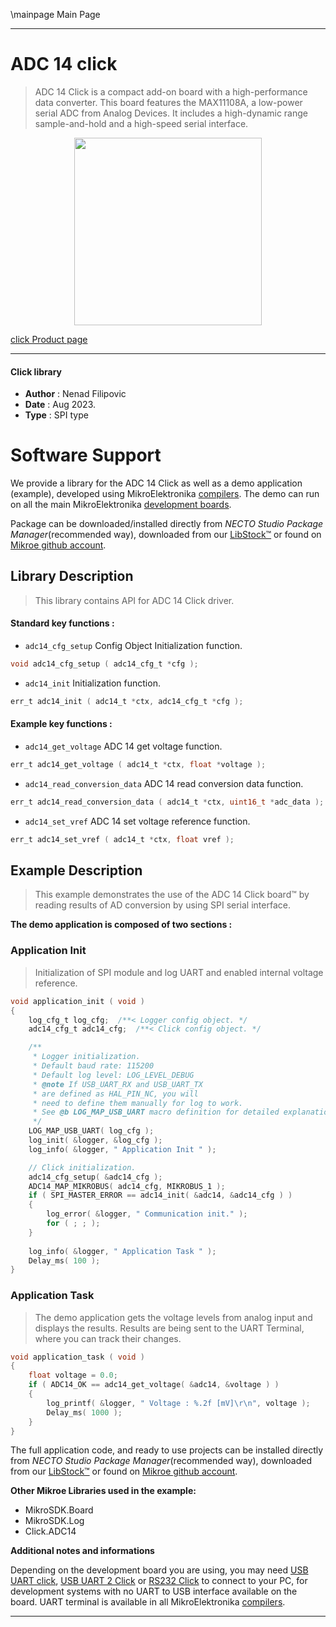 \mainpage Main Page

---
# ADC 14 click

> ADC 14 Click is a compact add-on board with a high-performance data converter. This board features the MAX11108A, a low-power serial ADC from Analog Devices. It includes a high-dynamic range sample-and-hold and a high-speed serial interface.

<p align="center">
  <img src="https://download.mikroe.com/images/click_for_ide/adc14_click.png" height=300px>
</p>

[click Product page](https://www.mikroe.com/adc-14-click)

---


#### Click library

- **Author**        : Nenad Filipovic
- **Date**          : Aug 2023.
- **Type**          : SPI type


# Software Support

We provide a library for the ADC 14 Click
as well as a demo application (example), developed using MikroElektronika
[compilers](https://www.mikroe.com/necto-studio).
The demo can run on all the main MikroElektronika [development boards](https://www.mikroe.com/development-boards).

Package can be downloaded/installed directly from *NECTO Studio Package Manager*(recommended way), downloaded from our [LibStock&trade;](https://libstock.mikroe.com) or found on [Mikroe github account](https://github.com/MikroElektronika/mikrosdk_click_v2/tree/master/clicks).

## Library Description

> This library contains API for ADC 14 Click driver.

#### Standard key functions :

- `adc14_cfg_setup` Config Object Initialization function.
```c
void adc14_cfg_setup ( adc14_cfg_t *cfg );
```

- `adc14_init` Initialization function.
```c
err_t adc14_init ( adc14_t *ctx, adc14_cfg_t *cfg );
```

#### Example key functions :

- `adc14_get_voltage`  ADC 14 get voltage function.
```c
err_t adc14_get_voltage ( adc14_t *ctx, float *voltage );
```

- `adc14_read_conversion_data` ADC 14 read conversion data function.
```c
err_t adc14_read_conversion_data ( adc14_t *ctx, uint16_t *adc_data );
```

- `adc14_set_vref` ADC 14 set voltage reference function.
```c
err_t adc14_set_vref ( adc14_t *ctx, float vref );
```

## Example Description

> This example demonstrates the use of the ADC 14 Click board™ 
> by reading results of AD conversion by using SPI serial interface.

**The demo application is composed of two sections :**

### Application Init

> Initialization of SPI module and log UART and enabled internal voltage reference.

```c
void application_init ( void )
{
    log_cfg_t log_cfg;  /**< Logger config object. */
    adc14_cfg_t adc14_cfg;  /**< Click config object. */

    /** 
     * Logger initialization.
     * Default baud rate: 115200
     * Default log level: LOG_LEVEL_DEBUG
     * @note If USB_UART_RX and USB_UART_TX 
     * are defined as HAL_PIN_NC, you will 
     * need to define them manually for log to work. 
     * See @b LOG_MAP_USB_UART macro definition for detailed explanation.
     */
    LOG_MAP_USB_UART( log_cfg );
    log_init( &logger, &log_cfg );
    log_info( &logger, " Application Init " );

    // Click initialization.
    adc14_cfg_setup( &adc14_cfg );
    ADC14_MAP_MIKROBUS( adc14_cfg, MIKROBUS_1 );
    if ( SPI_MASTER_ERROR == adc14_init( &adc14, &adc14_cfg ) )
    {
        log_error( &logger, " Communication init." );
        for ( ; ; );
    }
    
    log_info( &logger, " Application Task " );
    Delay_ms( 100 );
}
```

### Application Task

> The demo application gets the voltage levels from analog input and displays the results.
> Results are being sent to the UART Terminal, where you can track their changes.

```c
void application_task ( void )
{
    float voltage = 0.0;
    if ( ADC14_OK == adc14_get_voltage( &adc14, &voltage ) )
    {
        log_printf( &logger, " Voltage : %.2f [mV]\r\n", voltage );
        Delay_ms( 1000 );
    } 
}
```

The full application code, and ready to use projects can be installed directly from *NECTO Studio Package Manager*(recommended way), downloaded from our [LibStock&trade;](https://libstock.mikroe.com) or found on [Mikroe github account](https://github.com/MikroElektronika/mikrosdk_click_v2/tree/master/clicks).

**Other Mikroe Libraries used in the example:**

- MikroSDK.Board
- MikroSDK.Log
- Click.ADC14

**Additional notes and informations**

Depending on the development board you are using, you may need
[USB UART click](https://www.mikroe.com/usb-uart-click),
[USB UART 2 Click](https://www.mikroe.com/usb-uart-2-click) or
[RS232 Click](https://www.mikroe.com/rs232-click) to connect to your PC, for
development systems with no UART to USB interface available on the board. UART
terminal is available in all MikroElektronika
[compilers](https://shop.mikroe.com/compilers).

---
